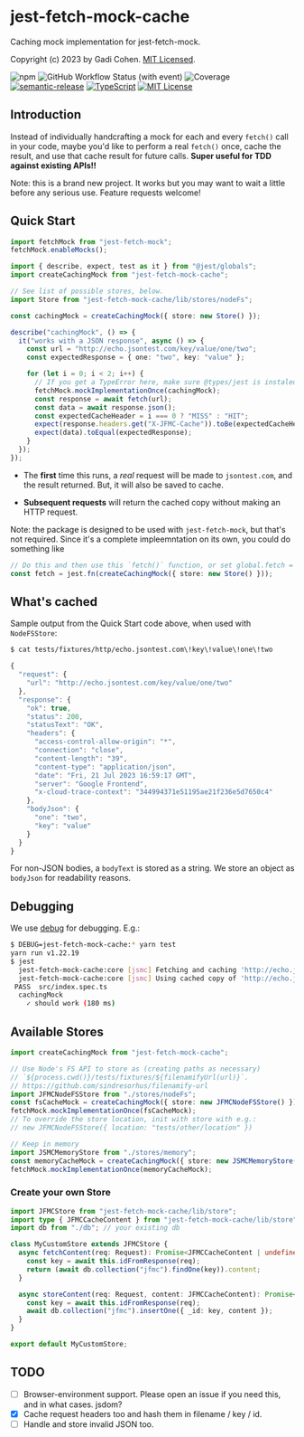 # jest-fetch-mock-cache

Caching mock implementation for jest-fetch-mock.

Copyright (c) 2023 by Gadi Cohen. [MIT Licensed](./LICENSE.txt).

![npm](https://img.shields.io/npm/v/jest-fetch-mock-cache) ![GitHub Workflow Status (with event)](https://img.shields.io/github/actions/workflow/status/gadicc/jest-fetch-mock-cache/release.yml) ![Coverage](https://img.shields.io/endpoint?url=https://gist.githubusercontent.com/gadicc/26d0f88b04b6883e1a6bba5b9b344fab/raw/jest-coverage-comment__main.json) [![semantic-release](https://img.shields.io/badge/%20%20%F0%9F%93%A6%F0%9F%9A%80-semantic--release-e10079.svg)](https://github.com/semantic-release/semantic-release) [![TypeScript](https://img.shields.io/badge/%3C%2F%3E-TypeScript-%230074c1.svg)](http://www.typescriptlang.org/) [![MIT License](https://img.shields.io/badge/license-MIT-blue.svg)](./LICENSE)

## Introduction

Instead of individually handcrafting a mock for each and every `fetch()`
call in your code, maybe you'd like to perform a real `fetch()` once,
cache the result, and use that cache result for future calls. **Super
useful for TDD against existing APIs!!**

Note: this is a brand new project. It works but you may want to wait
a little before any serious use. Feature requests welcome!

## Quick Start

```ts
import fetchMock from "jest-fetch-mock";
fetchMock.enableMocks();

import { describe, expect, test as it } from "@jest/globals";
import createCachingMock from "jest-fetch-mock-cache";

// See list of possible stores, below.
import Store from "jest-fetch-mock-cache/lib/stores/nodeFs";

const cachingMock = createCachingMock({ store: new Store() });

describe("cachingMock", () => {
  it("works with a JSON response", async () => {
    const url = "http://echo.jsontest.com/key/value/one/two";
    const expectedResponse = { one: "two", key: "value" };

    for (let i = 0; i < 2; i++) {
      // If you get a TypeError here, make sure @types/jest is instaled.
      fetchMock.mockImplementationOnce(cachingMock);
      const response = await fetch(url);
      const data = await response.json();
      const expectedCacheHeader = i === 0 ? "MISS" : "HIT";
      expect(response.headers.get("X-JFMC-Cache")).toBe(expectedCacheHeader);
      expect(data).toEqual(expectedResponse);
    }
  });
});
```

- The **first** time this runs, a _real_ request will be made to
  `jsontest.com`, and the result returned. But, it will also be
  saved to cache.

- **Subsequent requests** will return the cached copy without
  making an HTTP request.

Note: the package is designed to be used with `jest-fetch-mock`, but that's
not required. Since it's a complete impleemntation on its own, you could
do something like

```ts
// Do this and then use this `fetch()` function, or set global.fetch = ...
const fetch = jest.fn(createCachingMock({ store: new Store() }));
```

## What's cached

Sample output from the Quick Start code above, when used with `NodeFSStore`:

```bash
$ cat tests/fixtures/http/echo.jsontest.com\!key\!value\!one\!two
```

```js
{
  "request": {
    "url": "http://echo.jsontest.com/key/value/one/two"
  },
  "response": {
    "ok": true,
    "status": 200,
    "statusText": "OK",
    "headers": {
      "access-control-allow-origin": "*",
      "connection": "close",
      "content-length": "39",
      "content-type": "application/json",
      "date": "Fri, 21 Jul 2023 16:59:17 GMT",
      "server": "Google Frontend",
      "x-cloud-trace-context": "344994371e51195ae21f236e5d7650c4"
    },
    "bodyJson": {
      "one": "two",
      "key": "value"
    }
  }
}
```

For non-JSON bodies, a `bodyText` is stored as a string. We store an
object as `bodyJson` for readability reasons.

## Debugging

We use [debug](https://www.npmjs.com/package/debug) for debugging. E.g.:

```bash
$ DEBUG=jest-fetch-mock-cache:* yarn test
yarn run v1.22.19
$ jest
  jest-fetch-mock-cache:core [jsmc] Fetching and caching 'http://echo.jsontest.com/key/value/one/two' +0ms
  jest-fetch-mock-cache:core [jsmc] Using cached copy of 'http://echo.jsontest.com/key/value/one/two' +177ms
 PASS  src/index.spec.ts
  cachingMock
    ✓ should work (180 ms)
```

## Available Stores

```ts
import createCachingMock from "jest-fetch-mock-cache";

// Use Node's FS API to store as (creating paths as necessary)
// `${process.cwd()}/tests/fixtures/${filenamifyUrl(url)}`.
// https://github.com/sindresorhus/filenamify-url
import JFMCNodeFSStore from "./stores/nodeFs";
const fsCacheMock = createCachingMock({ store: new JFMCNodeFSStore() });
fetchMock.mockImplementationOnce(fsCacheMock);
// To override the store location, init with store with e.g.:
// new JFMCNodeFSStore({ location: "tests/other/location" })

// Keep in memory
import JSMCMemoryStore from "./stores/memory";
const memoryCacheMock = createCachingMock({ store: new JSMCMemoryStore() });
fetchMock.mockImplementationOnce(memoryCacheMock);
```

### Create your own Store

```ts
import JFMCStore from "jest-fetch-mock-cache/lib/store";
import type { JFMCCacheContent } from "jest-fetch-mock-cache/lib/store";
import db from "./db"; // your existing db

class MyCustomStore extends JFMCStore {
  async fetchContent(req: Request): Promise<JFMCCacheContent | undefined> {
    const key = await this.idFromResponse(req);
    return (await db.collection("jfmc").findOne(key)).content;
  }

  async storeContent(req: Request, content: JFMCCacheContent): Promise<void> {
    const key = await this.idFromResponse(req);
    await db.collection("jfmc").insertOne({ _id: key, content });
  }
}

export default MyCustomStore;
```

## TODO

- [ ] Browser-environment support. Please open an issue if you need this, and in what cases. jsdom?
- [x] Cache request headers too and hash them in filename / key / id.
- [ ] Handle and store invalid JSON too.
